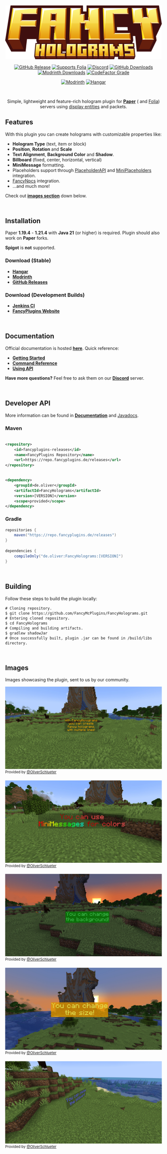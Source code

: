 <div align="center">

![Banner](../../docs/src/static/logos-and-banners/fancyholograms-banner.png)

[![GitHub Release](https://img.shields.io/github/v/release/FancyMcPlugins/FancyHolograms?logo=github&labelColor=%2324292F&color=%23454F5A)](https://github.com/FancyMcPlugins/FancyHolograms/releases/latest)
[![Supports Folia](https://img.shields.io/badge/folia-supported-%23F9D879?labelColor=%2313154E&color=%234A44A6)](https://papermc.io/software/folia)
[![Discord](https://img.shields.io/discord/899740810956910683?cacheSeconds=3600&logo=discord&logoColor=white&label=%20&labelColor=%235865F2&color=%23707BF4)](https://discord.gg/ZUgYCEJUEx)
[![GitHub Downloads](https://img.shields.io/github/downloads/FancyMcPlugins/FancyHolograms/total?logo=github&labelColor=%2324292F&color=%23454F5A)](https://github.com/FancyMcPlugins/FancyHolograms/releases/latest)
[![Modrinth Downloads](https://img.shields.io/modrinth/dt/fancyholograms?logo=modrinth&logoColor=white&label=downloads&labelColor=%23139549&color=%2318c25f)](https://modrinth.com/plugin/fancyholograms)
[![CodeFactor Grade](https://img.shields.io/codefactor/grade/github/FancyMcPlugins/FancyHolograms?logo=codefactor&logoColor=white&label=%20)](https://www.codefactor.io/repository/github/fancymcplugins/fancyholograms/issues/main)

[![Modrinth](https://cdn.jsdelivr.net/npm/@intergrav/devins-badges@3/assets/compact/available/modrinth_vector.svg)](https://modrinth.com/plugin/fancyholograms)
[![Hangar](https://cdn.jsdelivr.net/npm/@intergrav/devins-badges@3/assets/compact/available/hangar_vector.svg)](https://hangar.papermc.io/Oliver/FancyHolograms)

<br />

Simple, lightweight and feature-rich hologram plugin for **[Paper](https://papermc.io/software/paper)** (
and [Folia](https://papermc.io/software/folia)) servers using [display entities](https://minecraft.wiki/w/Display)
and packets.

</div>

## Features

With this plugin you can create holograms with customizable properties like:

- **Hologram Type** (text, item or block)
- **Position**, **Rotation** and **Scale**
- **Text Alignment**, **Background Color** and **Shadow**.
- **Billboard** (fixed, center, horizontal, vertical)
- **MiniMessage** formatting.
- Placeholders support through [PlaceholderAPI](https://github.com/PlaceholderAPI/PlaceholderAPI)
  and [MiniPlaceholders](https://github.com/MiniPlaceholders/MiniPlaceholders) integration.
- [FancyNpcs](ttps://github.com/FancyMcPlugins/FancyNpcs) integration.
- ...and much more!

Check out **[images section](#images)** down below.

<br />

## Installation

Paper **1.19.4** - **1.21.4** with **Java 21** (or higher) is required. Plugin should also work on **Paper** forks.

**Spigot** is **not** supported.

### Download (Stable)

- **[Hangar](https://hangar.papermc.io/Oliver/FancyHolograms)**
- **[Modrinth](https://modrinth.com/plugin/fancyholograms)**
- **[GitHub Releases](https://github.com/FancyMcPlugins/FancyHolograms/releases)**

### Download (Development Builds)

- **[Jenkins CI](https://jenkins.fancyplugins.de/job/FancyHolograms/)**
- **[FancyPlugins Website](https://fancyplugins.de/FancyHolograms/download)**

<br />

## Documentation

Official documentation is hosted **[here](https://fancyplugins.de/docs/fancyholograms.html)**. Quick reference:

- **[Getting Started](https://fancyplugins.de/docs/fh-getting-started.html)**
- **[Command Reference](https://fancyplugins.de/docs/fh-commands.html)**
- **[Using API](https://fancyplugins.de/docs/fh-api.html)**

**Have more questions?** Feel free to ask them on our **[Discord](https://discord.gg/ZUgYCEJUEx)** server.

<br />

## Developer API

More information can be found in **[Documentation](https://fancyplugins.de/docs/fh-api.html)**
and [Javadocs](https://fancyplugins.de/javadocs/fancyholograms/).

### Maven

```xml

<repository>
    <id>fancyplugins-releases</id>
    <name>FancyPlugins Repository</name>
    <url>https://repo.fancyplugins.de/releases</url>
</repository>
```

```xml

<dependency>
    <groupId>de.oliver</groupId>
    <artifactId>FancyHolograms</artifactId>
    <version>[VERSION]</version>
    <scope>provided</scope>
</dependency>
```

### Gradle

```groovy
repositories {
    maven("https://repo.fancyplugins.de/releases")
}

dependencies {
    compileOnly("de.oliver:FancyHolograms:[VERSION]")
}
```

<br />

## Building

Follow these steps to build the plugin locally:

```shell
# Cloning repository.
$ git clone https://github.com/FancyMcPlugins/FancyHolograms.git
# Entering cloned repository.
$ cd FancyHolograms
# Compiling and building artifacts.
$ gradlew shadowJar
# Once successfully built, plugin .jar can be found in /build/libs directory.
```

<br />

## Images

Images showcasing the plugin, sent to us by our community.

![Screenshot 1](https://github.com/FancyMcPlugins/FancyHolograms/blob/main/images/screenshots/example1.jpeg?raw=true)  
<sup>Provided by [@OliverSchlueter](https://github.com/OliverSchlueter)</sup>

![Screenshot 2](https://github.com/FancyMcPlugins/FancyHolograms/blob/main/images/screenshots/example2.jpeg?raw=true)  
<sup>Provided by [@OliverSchlueter](https://github.com/OliverSchlueter)</sup>

![Screenshot 3](https://github.com/FancyMcPlugins/FancyHolograms/blob/main/images/screenshots/example3.jpeg?raw=true)  
<sup>Provided by [@OliverSchlueter](https://github.com/OliverSchlueter)</sup>

![Screenshot 4](https://github.com/FancyMcPlugins/FancyHolograms/blob/main/images/screenshots/example4.jpeg?raw=true)  
<sup>Provided by [@OliverSchlueter](https://github.com/OliverSchlueter)</sup>

![Screenshot 5](https://github.com/FancyMcPlugins/FancyHolograms/blob/main/images/screenshots/example5.jpeg?raw=true)  
<sup>Provided by [@OliverSchlueter](https://github.com/OliverSchlueter)</sup>
